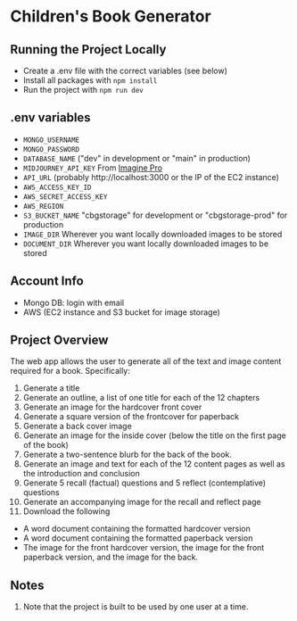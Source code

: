 # Children's Book Generator

## Running the Project Locally

-   Create a .env file with the correct variables (see below)
-   Install all packages with `npm install`
-   Run the project with `npm run dev`

## .env variables

-   `MONGO_USERNAME`
-   `MONGO_PASSWORD`
-   `DATABASE_NAME` ("dev" in development or "main" in production)
-   `MIDJOURNEY_API_KEY` From [Imagine Pro](https://www.imaginepro.ai/signin)
-   `API_URL` (probably http://localhost:3000 or the IP of the EC2 instance)
-   `AWS_ACCESS_KEY_ID`
-   `AWS_SECRET_ACCESS_KEY`
-   `AWS_REGION`
-   `S3_BUCKET_NAME` "cbgstorage" for development or "cbgstorage-prod" for production
-   `IMAGE_DIR` Wherever you want locally downloaded images to be stored
-   `DOCUMENT_DIR` Wherever you want locally downloaded images to be stored

## Account Info

-   Mongo DB: login with email
-   AWS (EC2 instance and S3 bucket for image storage)

## Project Overview

The web app allows the user to generate all of the text and image content required for a book.
Specifically:

1. Generate a title
2. Generate an outline, a list of one title for each of the 12 chapters
3. Generate an image for the hardcover front cover
4. Generate a square version of the frontcover for paperback
5. Generate a back cover image
6. Generate an image for the inside cover (below the title on the first page of the book)
7. Generate a two-sentence blurb for the back of the book.
8. Generate an image and text for each of the 12 content pages as well as the introduction and conclusion
9. Generate 5 recall (factual) questions and 5 reflect (contemplative) questions
10. Generate an accompanying image for the recall and reflect page
11. Download the following

-   A word document containing the formatted hardcover version
-   A word document containing the formatted paperback version
-   The image for the front hardcover version, the image for the front paperback version, and the image for the back.

## Notes

1. Note that the project is built to be used by one user at a time.
